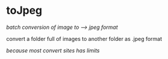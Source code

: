 # toJpeg

*batch conversion of image to --> jpeg format*

convert a folder full of images to another folder as .jpeg format

*because most convert sites has limits*
